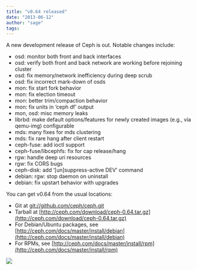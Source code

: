 ```yaml
---
title: "v0.64 released"
date: "2013-06-12"
author: "sage"
tags: 
---
```


A new development release of Ceph is out. Notable changes include:

- osd: monitor both front and back interfaces
- osd: verify both front and back network are working before rejoining cluster
- osd: fix memory/network inefficiency during deep scrub
- osd: fix incorrect mark-down of osds
- mon: fix start fork behavior
- mon: fix election timeout
- mon: better trim/compaction behavior
- mon: fix units in ‘ceph df’ output
- mon, osd: misc memory leaks
- librbd: make default options/features for newly created images (e.g., via qemu-img) configurable
- mds: many fixes for mds clustering
- mds: fix rare hang after client restart
- ceph-fuse: add ioctl support
- ceph-fuse/libcephfs: fix for cap release/hang
- rgw: handle deep uri resources
- rgw: fix CORS bugs
- ceph-disk: add ‘\[un\]suppress-active DEV’ command
- debian: rgw: stop daemon on uninstall
- debian: fix upstart behavior with upgrades

You can get v0.64 from the usual locations:

- Git at [git://github.com/ceph/ceph.git](http://github.com/ceph/ceph)
- Tarball at [http://ceph.com/download/ceph-0.64.tar.gz](http://ceph.com/download/ceph-0.64.tar.gz)
- For Debian/Ubuntu packages, see [http://ceph.com/docs/master/install/debian](http://ceph.com/docs/master/install/debian)
- For RPMs, see [http://ceph.com/docs/master/install/rpm](http://ceph.com/docs/master/install/rpm)

![](http://track.hubspot.com/__ptq.gif?a=268973&k=14&bu=http://ceph.com&r=http://ceph.com/releases/v0-64-released/&bvt=rss&p=wordpress)
